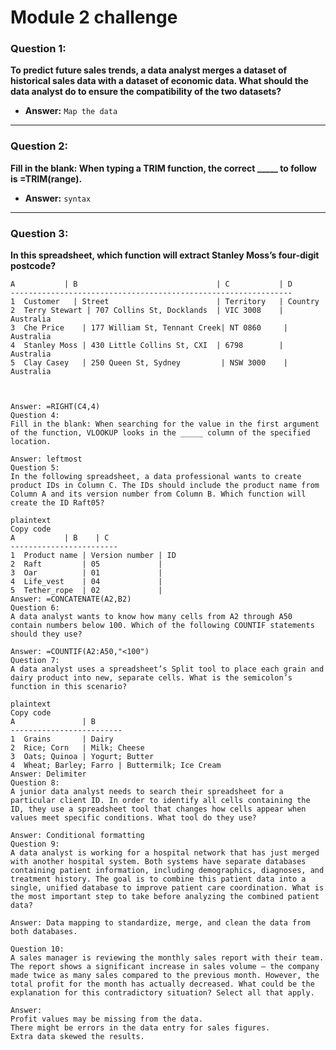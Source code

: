 # Module 2 challenge


### **Question 1:**
**To predict future sales trends, a data analyst merges a dataset of historical sales data with a dataset of economic data. What should the data analyst do to ensure the compatibility of the two datasets?**

- **Answer:** `Map the data`

---

### **Question 2:**
**Fill in the blank: When typing a TRIM function, the correct _____ to follow is =TRIM(range).**

- **Answer:** `syntax`

---

### **Question 3:**
**In this spreadsheet, which function will extract Stanley Moss’s four-digit postcode?**

```plaintext
A           | B                               | C           | D
---------------------------------------------------------------
1  Customer   | Street                        | Territory   | Country
2  Terry Stewart | 707 Collins St, Docklands  | VIC 3008    | Australia
3  Che Price    | 177 William St, Tennant Creek| NT 0860     | Australia
4  Stanley Moss | 430 Little Collins St, CXI  | 6798        | Australia
5  Clay Casey   | 250 Queen St, Sydney         | NSW 3000    | Australia



Answer: =RIGHT(C4,4)
Question 4:
Fill in the blank: When searching for the value in the first argument of the function, VLOOKUP looks in the _____ column of the specified location.

Answer: leftmost
Question 5:
In the following spreadsheet, a data professional wants to create product IDs in Column C. The IDs should include the product name from Column A and its version number from Column B. Which function will create the ID Raft05?

plaintext
Copy code
A           | B    | C
------------------------
1  Product name | Version number | ID
2  Raft         | 05             |
3  Oar          | 01             |
4  Life_vest    | 04             |
5  Tether_rope  | 02             |
Answer: =CONCATENATE(A2,B2)
Question 6:
A data analyst wants to know how many cells from A2 through A50 contain numbers below 100. Which of the following COUNTIF statements should they use?

Answer: =COUNTIF(A2:A50,"<100")
Question 7:
A data analyst uses a spreadsheet’s Split tool to place each grain and dairy product into new, separate cells. What is the semicolon’s function in this scenario?

plaintext
Copy code
A               | B
-------------------------
1  Grains       | Dairy
2  Rice; Corn   | Milk; Cheese
3  Oats; Quinoa | Yogurt; Butter
4  Wheat; Barley; Farro | Buttermilk; Ice Cream
Answer: Delimiter
Question 8:
A junior data analyst needs to search their spreadsheet for a particular client ID. In order to identify all cells containing the ID, they use a spreadsheet tool that changes how cells appear when values meet specific conditions. What tool do they use?

Answer: Conditional formatting
Question 9:
A data analyst is working for a hospital network that has just merged with another hospital system. Both systems have separate databases containing patient information, including demographics, diagnoses, and treatment history. The goal is to combine this patient data into a single, unified database to improve patient care coordination. What is the most important step to take before analyzing the combined patient data?

Answer: Data mapping to standardize, merge, and clean the data from both databases.

Question 10:
A sales manager is reviewing the monthly sales report with their team. The report shows a significant increase in sales volume – the company made twice as many sales compared to the previous month. However, the total profit for the month has actually decreased. What could be the explanation for this contradictory situation? Select all that apply.

Answer:
Profit values may be missing from the data.
There might be errors in the data entry for sales figures.
Extra data skewed the results.
